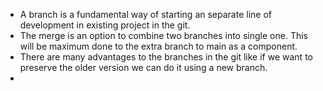 * A branch is a fundamental way of starting an separate line of  development in existing project in the git.
* The merge is an option to combine two branches into single one. This will be maximum done to the extra branch to main as a component.
* There are many advantages to the branches in the git like if we want to preserve the older version we can do it using a new branch.
* 